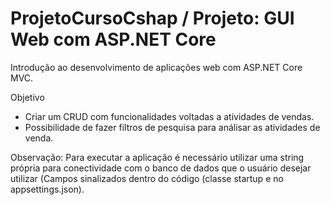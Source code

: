 # ProjetoCursoCshap / Projeto: GUI Web com ASP.NET Core

Introdução ao desenvolvimento de aplicações web com ASP.NET Core MVC.

Objetivo

- Criar um CRUD com funcionalidades voltadas a atividades de vendas.
- Possibilidade de fazer filtros de pesquisa para análisar as atividades de venda.

Observação: Para executar a aplicação é necessário utilizar uma string própria para conectividade com o banco de dados que o usuário desejar utilizar (Campos sinalizados dentro do código (classe startup e no appsettings.json).
